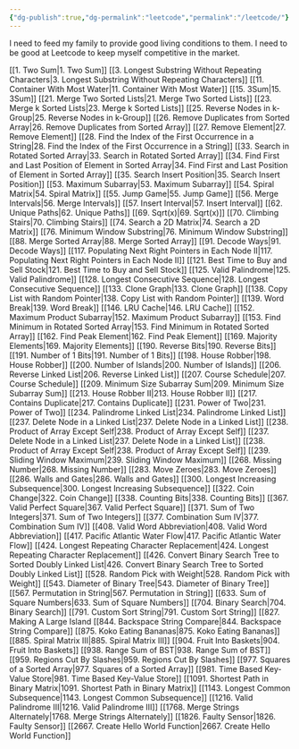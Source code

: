```yaml
---
{"dg-publish":true,"dg-permalink":"leetcode","permalink":"/leetcode/"}
---
```


I need to feed my family to provide good living conditions to them. I need to be good at Leetcode to keep myself competitive in the market.

[[1. Two Sum\|1. Two Sum]]
[[3. Longest Substring Without Repeating Characters\|3. Longest Substring Without Repeating Characters]]
[[11. Container With Most Water\|11. Container With Most Water]]
[[15. 3Sum\|15. 3Sum]]
[[21. Merge Two Sorted Lists\|21. Merge Two Sorted Lists]]
[[23. Merge k Sorted Lists\|23. Merge k Sorted Lists]]
[[25. Reverse Nodes in k-Group\|25. Reverse Nodes in k-Group]]
[[26. Remove Duplicates from Sorted Array\|26. Remove Duplicates from Sorted Array]]
[[27. Remove Element\|27. Remove Element]]
[[28. Find the Index of the First Occurrence in a String\|28. Find the Index of the First Occurrence in a String]]
[[33. Search in Rotated Sorted Array\|33. Search in Rotated Sorted Array]]
[[34. Find First and Last Position of Element in Sorted Array\|34. Find First and Last Position of Element in Sorted Array]]
[[35. Search Insert Position\|35. Search Insert Position]]
[[53. Maximum Subarray\|53. Maximum Subarray]]
[[54. Spiral Matrix\|54. Spiral Matrix]]
[[55. Jump Game\|55. Jump Game]]
[[56. Merge Intervals\|56. Merge Intervals]]
[[57. Insert Interval\|57. Insert Interval]]
[[62. Unique Paths\|62. Unique Paths]]
[[69. Sqrt(x)\|69. Sqrt(x)]]
[[70. Climbing Stairs\|70. Climbing Stairs]]
[[74. Search a 2D Matrix\|74. Search a 2D Matrix]]
[[76. Minimum Window Substring\|76. Minimum Window Substring]]
[[88. Merge Sorted Array\|88. Merge Sorted Array]]
[[91. Decode Ways\|91. Decode Ways]]
[[117. Populating Next Right Pointers in Each Node II\|117. Populating Next Right Pointers in Each Node II]]
[[121. Best Time to Buy and Sell Stock\|121. Best Time to Buy and Sell Stock]]
[[125. Valid Palindrome\|125. Valid Palindrome]]
[[128. Longest Consecutive Sequence\|128. Longest Consecutive Sequence]]
[[133. Clone Graph\|133. Clone Graph]]
[[138. Copy List with Random Pointer\|138. Copy List with Random Pointer]]
[[139. Word Break\|139. Word Break]]
[[146. LRU Cache\|146. LRU Cache]]
[[152. Maximum Product Subarray\|152. Maximum Product Subarray]]
[[153. Find Minimum in Rotated Sorted Array\|153. Find Minimum in Rotated Sorted Array]]
[[162. Find Peak Element\|162. Find Peak Element]]
[[169. Majority Elements\|169. Majority Elements]]
[[190. Reverse Bits\|190. Reverse Bits]]
[[191. Number of 1 Bits\|191. Number of 1 Bits]]
[[198. House Robber\|198. House Robber]]
[[200. Number of Islands\|200. Number of Islands]]
[[206. Reverse Linked List\|206. Reverse Linked List]]
[[207. Course Schedule\|207. Course Schedule]]
[[209. Minimum Size Subarray Sum\|209. Minimum Size Subarray Sum]]
[[213. House Robber II\|213. House Robber II]]
[[217. Contains Duplicate\|217. Contains Duplicate]]
[[231. Power of Two\|231. Power of Two]]
[[234. Palindrome Linked List\|234. Palindrome Linked List]]
[[237. Delete Node in a Linked List\|237. Delete Node in a Linked List]]
[[238. Product of Array Except Self\|238. Product of Array Except Self]]
[[237. Delete Node in a Linked List\|237. Delete Node in a Linked List]]
[[238. Product of Array Except Self\|238. Product of Array Except Self]]
[[239. Sliding Window Maximum\|239. Sliding Window Maximum]]
[[268. Missing Number\|268. Missing Number]]
[[283. Move Zeroes\|283. Move Zeroes]]
[[286. Walls and Gates\|286. Walls and Gates]]
[[300. Longest Increasing Subsequence\|300. Longest Increasing Subsequence]]
[[322. Coin Change\|322. Coin Change]]
[[338. Counting Bits\|338. Counting Bits]]
[[367. Valid Perfect Square\|367. Valid Perfect Square]]
[[371. Sum of Two Integers\|371. Sum of Two Integers]]
[[377. Combination Sum IV\|377. Combination Sum IV]]
[[408. Valid Word Abbreviation\|408. Valid Word Abbreviation]]
[[417. Pacific Atlantic Water Flow\|417. Pacific Atlantic Water Flow]]
[[424. Longest Repeating Character Replacement\|424. Longest Repeating Character Replacement]]
[[426. Convert Binary Search Tree to Sorted Doubly Linked List\|426. Convert Binary Search Tree to Sorted Doubly Linked List]]
[[528. Random Pick with Weight\|528. Random Pick with Weight]]
[[543. Diameter of Binary Tree\|543. Diameter of Binary Tree]]
[[567. Permutation in String\|567. Permutation in String]]
[[633. Sum of Square Numbers\|633. Sum of Square Numbers]]
[[704. Binary Search\|704. Binary Search]]
[[791. Custom Sort String\|791. Custom Sort String]]
[[827. Making A Large Island
[[844. Backspace String Compare\|844. Backspace String Compare]]
[[875. Koko Eating Bananas\|875. Koko Eating Bananas]]
[[885. Spiral Matrix III\|885. Spiral Matrix III]]
[[904. Fruit Into Baskets\|904. Fruit Into Baskets]]
[[938. Range Sum of BST\|938. Range Sum of BST]]
[[959. Regions Cut By Slashes\|959. Regions Cut By Slashes]]
[[977. Squares of a Sorted Array\|977. Squares of a Sorted Array]]
[[981. Time Based Key-Value Store\|981. Time Based Key-Value Store]]
[[1091. Shortest Path in Binary Matrix\|1091. Shortest Path in Binary Matrix]]
[[1143. Longest Common Subsequence\|1143. Longest Common Subsequence]]
[[1216. Valid Palindrome III\|1216. Valid Palindrome III]]
[[1768. Merge Strings Alternately\|1768. Merge Strings Alternately]]
[[1826. Faulty Sensor\|1826. Faulty Sensor]]
[[2667. Create Hello World Function\|2667. Create Hello World Function]]